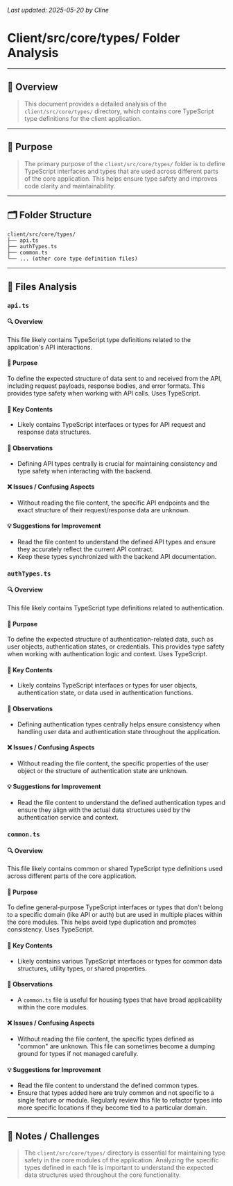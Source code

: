 _Last updated: 2025-05-20 by Cline_

# Client/src/core/types/ Folder Analysis

---

## 🧾 Overview

> This document provides a detailed analysis of the `client/src/core/types/` directory, which contains core TypeScript type definitions for the client application.

---

## 🎯 Purpose

> The primary purpose of the `client/src/core/types/` folder is to define TypeScript interfaces and types that are used across different parts of the core application. This helps ensure type safety and improves code clarity and maintainability.

---

## 🗂️ Folder Structure

```
client/src/core/types/
├── api.ts
├── authTypes.ts
├── common.ts
└── ... (other core type definition files)
```

---

## 📄 Files Analysis

### `api.ts`

#### 🔍 Overview
This file likely contains TypeScript type definitions related to the application's API interactions.

#### 🎯 Purpose
To define the expected structure of data sent to and received from the API, including request payloads, response bodies, and error formats. This provides type safety when working with API calls. Uses TypeScript.

#### 🧩 Key Contents
- Likely contains TypeScript interfaces or types for API request and response data structures.

#### 🧐 Observations
- Defining API types centrally is crucial for maintaining consistency and type safety when interacting with the backend.

#### ❌ Issues / Confusing Aspects
- Without reading the file content, the specific API endpoints and the exact structure of their request/response data are unknown.

#### 💡 Suggestions for Improvement
- Read the file content to understand the defined API types and ensure they accurately reflect the current API contract.
- Keep these types synchronized with the backend API documentation.

### `authTypes.ts`

#### 🔍 Overview
This file likely contains TypeScript type definitions related to authentication.

#### 🎯 Purpose
To define the expected structure of authentication-related data, such as user objects, authentication states, or credentials. This provides type safety when working with authentication logic and context. Uses TypeScript.

#### 🧩 Key Contents
- Likely contains TypeScript interfaces or types for user objects, authentication state, or data used in authentication functions.

#### 🧐 Observations
- Defining authentication types centrally helps ensure consistency when handling user data and authentication state throughout the application.

#### ❌ Issues / Confusing Aspects
- Without reading the file content, the specific properties of the user object or the structure of authentication state are unknown.

#### 💡 Suggestions for Improvement
- Read the file content to understand the defined authentication types and ensure they align with the actual data structures used by the authentication service and context.

### `common.ts`

#### 🔍 Overview
This file likely contains common or shared TypeScript type definitions used across different parts of the core application.

#### 🎯 Purpose
To define general-purpose TypeScript interfaces or types that don't belong to a specific domain (like API or auth) but are used in multiple places within the core modules. This helps avoid type duplication and promotes consistency. Uses TypeScript.

#### 🧩 Key Contents
- Likely contains various TypeScript interfaces or types for common data structures, utility types, or shared properties.

#### 🧐 Observations
- A `common.ts` file is useful for housing types that have broad applicability within the core modules.

#### ❌ Issues / Confusing Aspects
- Without reading the file content, the specific types defined as "common" are unknown. This file can sometimes become a dumping ground for types if not managed carefully.

#### 💡 Suggestions for Improvement
- Read the file content to understand the defined common types.
- Ensure that types added here are truly common and not specific to a single feature or module. Regularly review this file to refactor types into more specific locations if they become tied to a particular domain.

---

## 🧠 Notes / Challenges

> The `client/src/core/types/` directory is essential for maintaining type safety in the core modules of the application. Analyzing the specific types defined in each file is important to understand the expected data structures used throughout the core functionality.
